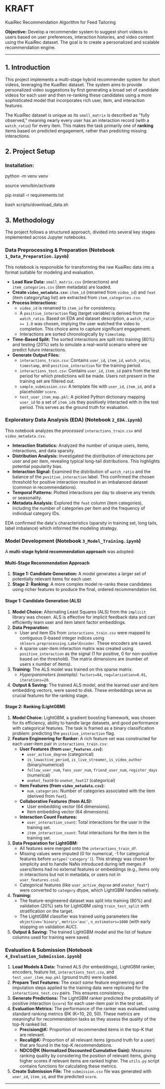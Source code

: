 # KRAFT
KuaiRec Recommendation Algorithm for Feed Tailoring

**Objective:** Develop a recommender system to suggest short videos to users based on user preferences, interaction histories, and video content using the KuaiRec dataset. The goal is to create a personalized and scalable recommendation engine.

---

## 1. Introduction

This project implements a multi-stage hybrid recommender system for short videos, leveraging the KuaiRec dataset. The system aims to provide personalized video suggestions by first generating a broad set of candidate videos for each user and then re-ranking these candidates using a more sophisticated model that incorporates rich user, item, and interaction features.

The KuaiRec dataset is unique as its `small_matrix` is described as "fully observed," meaning nearly every user has an interaction record (with a `watch_ratio`) for every item. This makes the task primarily one of **ranking** items based on predicted engagement, rather than predicting missing interactions.

## 2. Project Setup

### Installation: 

python -m venv venv

source venv/bin/activate

pip install -r requirements.txt

bash scripts/download_data.sh

## 3. Methodology

The project follows a structured approach, divided into several key stages implemented across Jupyter notebooks.

### Data Preprocessing & Preparation (Notebook `1_Data_Preparation.ipynb`)

This notebook is responsible for transforming the raw KuaiRec data into a format suitable for modeling and evaluation.

*   **Load Raw Data:** `small_matrix.csv` (interactions) and `item_categories.csv` (item metadata) are loaded.
*   **Create `video_metadata.csv`:** `item_id` (renamed from `video_id`) and `feat` (item category/tag list) are extracted from `item_categories.csv`.
*   **Process Interactions:**
    *   `video_id` is renamed to `item_id` for consistency.
    *   A `positive_interaction` flag (target variable) is derived from the `watch_ratio`. Based on EDA and dataset description, a `watch_ratio >= 1.0` was chosen, implying the user watched the video to completion. This choice aims to capture significant engagement.
    *   Interactions are sorted chronologically by `timestamp`.
*   **Time-Based Split:** The sorted interactions are split into training (80%) and testing (20%) sets to simulate a real-world scenario where we predict future interactions.
*   **Generate Output Files:**
    *   `interactions_train.csv`: Contains `user_id`, `item_id`, `watch_ratio`, `timestamp`, and `positive_interaction` for the training period.
    *   `interactions_test.csv`: Contains `user_id`, `item_id` pairs from the test period for which predictions will be made. Users not present in the training set are filtered out.
    *   `sample_submission.csv`: A template file with `user_id`, `item_id`, and a placeholder `score`.
    *   `test_user_item_map.pkl`: A pickled Python dictionary mapping `user_id` to a set of `item_id`s they positively interacted with in the test period. This serves as the ground truth for evaluation.

### Exploratory Data Analysis (EDA) (Notebook `2_EDA.ipynb`)

This notebook analyzes the *processed* `interactions_train.csv` and `video_metadata.csv`.

*   **Interaction Statistics:** Analyzed the number of unique users, items, interactions, and data sparsity.
*   **Distribution Analysis:** Investigated the distribution of interactions per user and per item, revealing typical long-tail distributions. This highlights potential popularity bias.
*   **Interaction Signal:** Examined the distribution of `watch_ratio` and the balance of the `positive_interaction` label. This confirmed the chosen threshold for positive interaction resulted in an imbalanced dataset (common in recommendations).
*   **Temporal Patterns:** Plotted interactions per day to observe any trends or seasonality.
*   **Metadata Analysis:** Explored the `feat` column (item categories), including the number of categories per item and the frequency of individual category IDs.

EDA confirmed the data's characteristics (sparsity in training set, long tails, label imbalance) which informed the modeling strategy.

### Model Development (Notebook `3_Model_Training.ipynb`)

A **multi-stage hybrid recommendation approach** was adopted:

#### Multi-Stage Recommendation Approach
1.  **Stage 1: Candidate Generation:** A model generates a larger set of potentially relevant items for each user.
2.  **Stage 2: Ranking:** A more complex model re-ranks these candidates using richer features to produce the final, ordered recommendation list.

#### Stage 1: Candidate Generation (ALS)
1.  **Model Choice:** Alternating Least Squares (ALS) from the `implicit` library was chosen. ALS is effective for implicit feedback data and can efficiently learn user and item latent factor embeddings.
2.  **Data Preparation:**
    *   User and item IDs from `interactions_train.csv` were mapped to contiguous 0-based integer indices using `sklearn.preprocessing.LabelEncoder`. These encoders are saved.
    *   A sparse user-item interaction matrix was created using `positive_interaction` as the signal (1 for positive, 0 for non-positive based on the threshold). The matrix dimensions are (number of users x number of items).
3.  **Training:** The ALS model was trained on this sparse matrix.
    *   *Hyperparameters (example):* `factors=64`, `regularization=0.01`, `iterations=20`.
4.  **Output & Saving:** The trained ALS model, and the learned user and item embedding vectors, were saved to disk. These embeddings serve as crucial features for the ranking stage.

#### Stage 2: Ranking (LightGBM)
1.  **Model Choice:** LightGBM, a gradient boosting framework, was chosen for its efficiency, ability to handle large datasets, and good performance with categorical features. The task is framed as a binary classification problem: predicting the `positive_interaction` flag.
2.  **Feature Engineering for Ranker:**
    A rich feature set was constructed for each user-item pair in `interactions_train.csv`:
    *   **User Features (from `user_features.csv`):**
        *   `user_active_degree` (categorical)
        *   `is_lowactive_period`, `is_live_streamer`, `is_video_author` (binary/numerical)
        *   `follow_user_num`, `fans_user_num`, `friend_user_num`, `register_days` (numerical)
        *   `onehot_feat0` to `onehot_feat17` (categorical)
    *   **Item Features (from `video_metadata.csv`):**
        *   `num_categories`: Number of categories associated with the item (derived from `feat`).
    *   **Collaborative Features (from ALS):**
        *   User embedding vector (64 dimensions).
        *   Item embedding vector (64 dimensions).
    *   **Interaction Count Features:**
        *   `user_interaction_count`: Total interactions for the user in the training set.
        *   `item_interaction_count`: Total interactions for the item in the training set.
3.  **Data Preparation for LightGBM:**
    *   All features were merged onto the `interactions_train_df`.
    *   Missing values were imputed (0 for numerical, -1 for categorical features before `astype('category')`). This strategy was chosen for simplicity and to handle NaNs introduced during left merges if users/items had no external features or embeddings (e.g., items only in interactions but not in metadata, or users not in `user_features.csv`).
    *   Categorical features (like `user_active_degree` and `onehot_feat*`) were converted to `category` dtype, which LightGBM handles natively.
4.  **Training:**
    *   The feature-engineered dataset was split into training (80%) and validation (20%) sets for LightGBM using `train_test_split` with stratification on the target.
    *   The LightGBM classifier was trained using parameters like `objective='binary'`, `metric='auc'`, `n_estimators=1000` (with early stopping on validation AUC).
5.  **Output & Saving:** The trained LightGBM model and the list of feature columns used for training were saved.

### Evaluation & Submission (Notebook `4_Evaluation_Submission.ipynb`)

1.  **Load Models & Data:** Trained ALS (for embeddings), LightGBM ranker, encoders, feature list, `interactions_test.csv`, and `test_user_item_map.pkl` (ground truth) were loaded.
2.  **Prepare Test Features:** The *exact same* feature engineering and imputation steps applied to the training data were replicated for the `interactions_test.csv` pairs. This ensures consistency.
3.  **Generate Predictions:** The LightGBM ranker predicted the probability of positive interaction (`score`) for each user-item pair in the test set.
4.  **Evaluation Metrics:**
    The performance of the ranker was evaluated using standard ranking metrics @K (K=10, 20, 50). These metrics are meaningful for recommendation tasks as they assess the quality of the top-N ranked list.
    *   **Precision@K:** Proportion of recommended items in the top-K that are relevant.
    *   **Recall@K:** Proportion of all relevant items (ground truth for a user) that are found in the top-K recommendations.
    *   **NDCG@K (Normalized Discounted Cumulative Gain):** Measures ranking quality by considering the position of relevant items, giving higher scores if relevant items are ranked higher.
    The `utils.py` script contains functions for calculating these metrics.
5.  **Create Submission File:** The `submission.csv` file was generated with `user_id`, `item_id`, and the predicted `score`.

---
